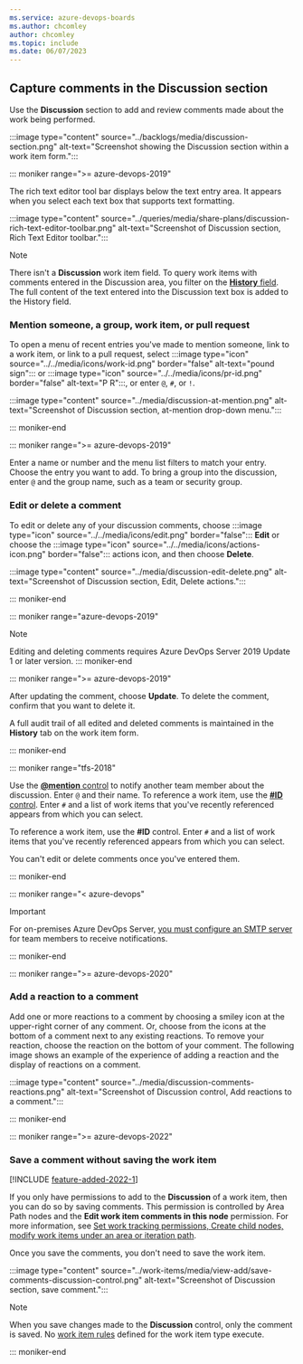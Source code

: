 ```yaml
---
ms.service: azure-devops-boards
ms.author: chcomley
author: chcomley
ms.topic: include
ms.date: 06/07/2023
---
```


<a id="discussion"></a>
<a id="capture-comments-in-the-discussion-section"></a>

## Capture comments in the Discussion section 

Use the **Discussion** section to add and review comments made about the work being performed. 

:::image type="content" source="../backlogs/media/discussion-section.png" alt-text="Screenshot showing the Discussion section within a work item form."::: 

::: moniker range=">= azure-devops-2019"

The rich text editor tool bar displays below the text entry area. It appears when you select each text box that supports text formatting. 

:::image type="content" source="../queries/media/share-plans/discussion-rich-text-editor-toolbar.png" alt-text="Screenshot of Discussion section, Rich Text Editor toolbar.":::

> [!NOTE]  
> There isn't a **Discussion** work item field. To query work items with comments entered in the Discussion area, you filter on the [**History** field](../queries/history-and-auditing.md). The full content of the text entered into the Discussion text box is added to the History field. 

### Mention someone, a group, work item, or pull request 

To open a menu of recent entries you've made to mention someone, link to a work item, or link to a pull request, select :::image type="icon" source="../../media/icons/work-id.png" border="false" alt-text="pound sign"::: or :::image type="icon" source="../../media/icons/pr-id.png" border="false" alt-text="P R":::, or enter `@`, `#`, or `!`.

:::image type="content" source="../media/discussion-at-mention.png" alt-text="Screenshot of Discussion section, at-mention drop-down menu.":::

::: moniker-end

::: moniker range=">= azure-devops-2019"

Enter a name or number and the menu list filters to match your entry. Choose the entry you want to add. To bring a group into the discussion, enter `@` and the group name, such as a team or security group. 
### Edit or delete a comment 

To edit or delete any of your discussion comments, choose :::image type="icon" source="../../media/icons/edit.png" border="false"::: **Edit** or choose the :::image type="icon" source="../../media/icons/actions-icon.png" border="false"::: actions icon, and then choose **Delete**. 

:::image type="content" source="../media/discussion-edit-delete.png" alt-text="Screenshot of Discussion section, Edit, Delete actions.":::

::: moniker-end

::: moniker range="azure-devops-2019"  
> [!NOTE]   
> Editing and deleting comments requires Azure DevOps Server 2019 Update 1 or later version. 
::: moniker-end

::: moniker range=">= azure-devops-2019"  

After updating the comment, choose **Update**. To delete the comment, confirm that you want to delete it.

A full audit trail of all  edited and deleted comments is maintained in the **History** tab on the work item form. 

::: moniker-end  

::: moniker range="tfs-2018" 

Use the [**@mention** control](../../organizations/notifications/at-mentions.md) to notify another team member about the discussion. Enter `@` and their name. To reference a work item, use the [**#ID** control](../../organizations/notifications/add-links-to-work-items.md). Enter `#` and a list of work items that you've recently referenced appears from which you can select.  

To reference a work item, use the **#ID** control. Enter `#` and a list of work items that you've recently referenced appears from which you can select.  

You can't edit or delete comments once you've entered them. 

::: moniker-end 

::: moniker range="< azure-devops" 

> [!IMPORTANT]  
> For on-premises Azure DevOps Server, [you must configure an SMTP server](/azure/devops/server/admin/setup-customize-alerts) for team members to receive notifications.

::: moniker-end 

::: moniker range=">= azure-devops-2020"

### Add a reaction to a comment 

Add one or more reactions to a comment by choosing a smiley icon at the upper-right corner of any comment. Or, choose from the icons at the bottom of a comment next to any existing reactions. To remove your reaction, choose the reaction on the bottom of your comment. The following image shows an example of the experience of adding a reaction and the display of reactions on a comment.

:::image type="content" source="../media/discussion-comments-reactions.png" alt-text="Screenshot of Discussion control, Add reactions to a comment."::: 

::: moniker-end

::: moniker range=">= azure-devops-2022"

### Save a comment without saving the work item

[!INCLUDE [feature-added-2022-1](../../includes/feature-added-2022-1.md)]

If you only have permissions to add to the **Discussion** of a work item, then you can do so by saving comments. This permission is controlled by Area Path nodes and the **Edit work item comments in this node** permission. For more information, see [Set work tracking permissions, Create child nodes, modify work items under an area or iteration path](../../organizations/security/set-permissions-access-work-tracking.md#set-permissions-area-path).

Once you save the comments, you don't need to save the work item.  

:::image type="content" source="../work-items/media/view-add/save-comments-discussion-control.png" alt-text="Screenshot of Discussion section, save comment.":::

> [!NOTE] 
> When you save changes made to the **Discussion** control, only the comment is saved. No [work item rules](../../organizations/settings/work/rule-reference.md) defined for the work item type execute.

::: moniker-end
